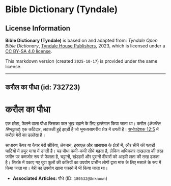 # Bible Dictionary (Tyndale)

## License Information

**Bible Dictionary (Tyndale)** is based on and adapted from: _Tyndale Open Bible Dictionary_, [Tyndale House Publishers](https://tyndaleopenresources.com/), 2023, which is licensed under a [CC BY-SA 4.0 license](https://creativecommons.org/licenses/by-sa/4.0/legalcode.en).

This markdown version (created `2025-10-17`) is provided under the same license.



--------------------------------

## करौल का पौधा (id: 732723)

करौल का पौधा
============

एक छोटा, फैलने वाला पौधा जिसका फल भूख बढ़ाने के लिए इस्तेमाल किया जाता था। करौल (*कैपरिस सिनकुला*) एक काँटेदार, लटकती हुई झाड़ी है जो भूमध्यसागरीय क्षेत्र में उगती है। [सभोपदेशक 12:5](https://ref.ly/Eccl12:5) में करौल बेरी का उल्लेख है।

साधारण कैपर या कैपर बेरी सीरिया, लेबनान, इस्राएल और आसपास के क्षेत्रों में, और सीनै की पहाड़ी घाटियों में प्रचुर मात्रा में उगती है। यह पौधा कभी\-कभी सीधे बढ़ता है, लेकिन अधिकतर दाखलता की तरह जमीन पर कमजोर रूप से फैलता है, चट्टानों, खंडहरों और पुरानी दीवारों को आइवी लता की तरह ढकता है। सिरके में पकाए गए युवा फूलों की कलियों का उपयोग प्राचीन लोगों द्वारा मांस के लिए मसाले के रूप में किया जाता था। बेरी का उपयोग खाना पकाने में भी किया जाता था।

* **Associated Articles:** पौधे (ID: `180532@Unknown`)

